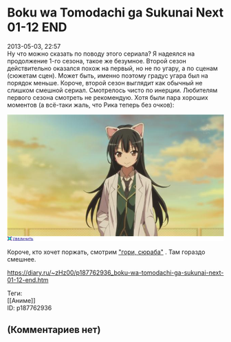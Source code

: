 Boku wa Tomodachi ga Sukunai Next 01-12 END
===========================================

  
2013-05-03, 22:57  
 Ну что можно сказать по поводу этого сериала? Я надеялся на продолжение 1-го сезона, такое же безумное. Второй сезон действительно оказался похож на первый, но не по угару, а по сценам (сюжетам сцен). Может быть, именно поэтому градус угара был на порядок меньше. Короче, второй сезон выглядит как обычный не слишком смешной сериал. Смотрелось чисто по инерции. Любителям первого сезона смотреть не рекомендую. Хотя были пара хороших моментов (а всё-таки жаль, что Рика теперь без очков):   
   
   [![](pics/3f37e02f25a2t.jpg)](http://radikal.ru/F/s019.radikal.ru/i628/1305/c6/3f37e02f25a2.png)     
   
 Короче, кто хочет поржать, смотрим  ["гори, сюраба"](Ore%20no%20kanojo%20to%20osananajimi%20ga%20shuraba%20sugiru%2002-13%20END)  . Там гораздо смешнее.   
  
<https://diary.ru/~zHz00/p187762936_boku-wa-tomodachi-ga-sukunai-next-01-12-end.htm>  
  
Теги:  
[[Аниме]]  
ID: p187762936  


(Комментариев нет)
------------------